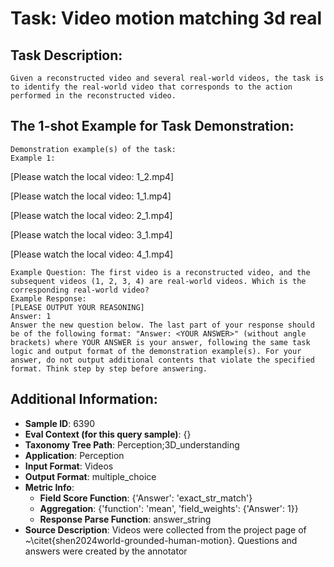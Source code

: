 # Task: Video motion matching 3d real

## Task Description:

```
Given a reconstructed video and several real-world videos, the task is to identify the real-world video that corresponds to the action performed in the reconstructed video.
```

## The 1-shot Example for Task Demonstration:

```
Demonstration example(s) of the task:
Example 1:
```

[Please watch the local video: 1_2.mp4]

[Please watch the local video: 1_1.mp4]

[Please watch the local video: 2_1.mp4]

[Please watch the local video: 3_1.mp4]

[Please watch the local video: 4_1.mp4]

```
Example Question: The first video is a reconstructed video, and the subsequent videos (1, 2, 3, 4) are real-world videos. Which is the corresponding real-world video?
Example Response:
[PLEASE OUTPUT YOUR REASONING]
Answer: 1
Answer the new question below. The last part of your response should be of the following format: "Answer: <YOUR ANSWER>" (without angle brackets) where YOUR ANSWER is your answer, following the same task logic and output format of the demonstration example(s). For your answer, do not output additional contents that violate the specified format. Think step by step before answering.
```

## Additional Information:

- **Sample ID**: 6390
- **Eval Context (for this query sample)**: {}
- **Taxonomy Tree Path**: Perception;3D_understanding
- **Application**: Perception
- **Input Format**: Videos
- **Output Format**: multiple_choice
- **Metric Info**:
  - **Field Score Function**: {'Answer': 'exact_str_match'}
  - **Aggregation**: {'function': 'mean', 'field_weights': {'Answer': 1}}
  - **Response Parse Function**: answer_string
- **Source Description**: Videos were collected from the project page of ~\citet{shen2024world-grounded-human-motion}. Questions and answers were created by the annotator
